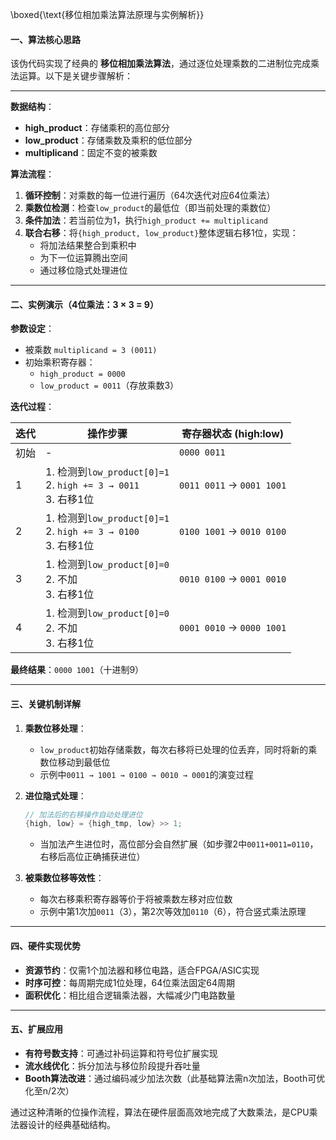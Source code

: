 \boxed{\text{移位相加乘法算法原理与实例解析}}

#### 一、算法核心思路
该伪代码实现了经典的 **移位相加乘法算法**，通过逐位处理乘数的二进制位完成乘法运算。以下是关键步骤解析：

---
**数据结构**：
- **high_product**：存储乘积的高位部分
- **low_product**：存储乘数及乘积的低位部分
- **multiplicand**：固定不变的被乘数

**算法流程**：
1. **循环控制**：对乘数的每一位进行遍历（64次迭代对应64位乘法）
2. **乘数位检测**：检查`low_product`的最低位（即当前处理的乘数位）
3. **条件加法**：若当前位为1，执行`high_product += multiplicand`
4. **联合右移**：将`{high_product, low_product}`整体逻辑右移1位，实现：
   - 将加法结果整合到乘积中
   - 为下一位运算腾出空间
   - 通过移位隐式处理进位

---
#### 二、实例演示（4位乘法：3 × 3 = 9）

**参数设定**：
- 被乘数 `multiplicand = 3 (0011)`
- 初始乘积寄存器：
  - `high_product = 0000`
  - `low_product = 0011`（存放乘数3）

**迭代过程**：

| 迭代 | 操作步骤                                                                 | 寄存器状态 (high:low)       |
|------|--------------------------------------------------------------------------|-----------------------------|
| 初始 | -                                                                       | `0000 0011`                 |
| 1    | 1. 检测到`low_product[0]=1`<br>2. `high += 3 → 0011`<br>3. 右移1位      | `0011 0011` → `0001 1001`   |
| 2    | 1. 检测到`low_product[0]=1`<br>2. `high += 3 → 0100`<br>3. 右移1位      | `0100 1001` → `0010 0100`   |
| 3    | 1. 检测到`low_product[0]=0`<br>2. 不加<br>3. 右移1位                   | `0010 0100` → `0001 0010`   |
| 4    | 1. 检测到`low_product[0]=0`<br>2. 不加<br>3. 右移1位                   | `0001 0010` → `0000 1001`   |

**最终结果**：`0000 1001`（十进制9）

---
#### 三、关键机制详解
1. **乘数位移处理**：
   - `low_product`初始存储乘数，每次右移将已处理的位丢弃，同时将新的乘数位移动到最低位
   - 示例中`0011 → 1001 → 0100 → 0010 → 0001`的演变过程

2. **进位隐式处理**：
   ```verilog
   // 加法后的右移操作自动处理进位
   {high, low} = {high_tmp, low} >> 1;
   ```
   - 当加法产生进位时，高位部分会自然扩展（如步骤2中`0011+0011=0110`，右移后高位正确捕获进位）

3. **被乘数位移等效性**：
   - 每次右移乘积寄存器等价于将被乘数左移对应位数
   - 示例中第1次加`0011`（3），第2次等效加`0110`（6），符合竖式乘法原理

---
#### 四、硬件实现优势
- **资源节约**：仅需1个加法器和移位电路，适合FPGA/ASIC实现
- **时序可控**：每周期完成1位处理，64位乘法固定64周期
- **面积优化**：相比组合逻辑乘法器，大幅减少门电路数量

---
#### 五、扩展应用
- **有符号数支持**：可通过补码运算和符号位扩展实现
- **流水线优化**：拆分加法与移位阶段提升吞吐量
- **Booth算法改进**：通过编码减少加法次数（此基础算法需n次加法，Booth可优化至n/2次）

通过这种清晰的位操作流程，算法在硬件层面高效地完成了大数乘法，是CPU乘法器设计的经典基础结构。